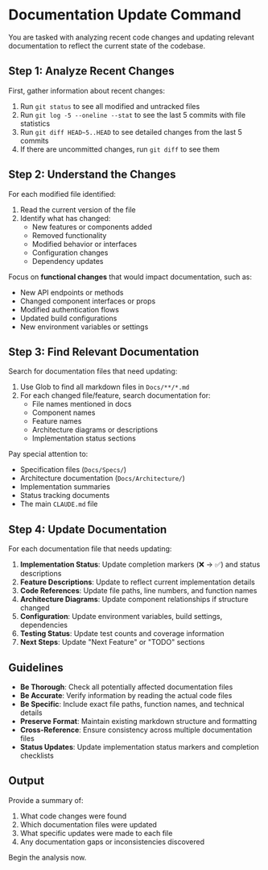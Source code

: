 # Documentation Update Command

You are tasked with analyzing recent code changes and updating relevant documentation to reflect the current state of the codebase.

## Step 1: Analyze Recent Changes

First, gather information about recent changes:

1. Run `git status` to see all modified and untracked files
2. Run `git log -5 --oneline --stat` to see the last 5 commits with file statistics
3. Run `git diff HEAD~5..HEAD` to see detailed changes from the last 5 commits
4. If there are uncommitted changes, run `git diff` to see them

## Step 2: Understand the Changes

For each modified file identified:

1. Read the current version of the file
2. Identify what has changed:
   - New features or components added
   - Removed functionality
   - Modified behavior or interfaces
   - Configuration changes
   - Dependency updates

Focus on **functional changes** that would impact documentation, such as:
- New API endpoints or methods
- Changed component interfaces or props
- Modified authentication flows
- Updated build configurations
- New environment variables or settings

## Step 3: Find Relevant Documentation

Search for documentation files that need updating:

1. Use Glob to find all markdown files in `Docs/**/*.md`
2. For each changed file/feature, search documentation for:
   - File names mentioned in docs
   - Component names
   - Feature names
   - Architecture diagrams or descriptions
   - Implementation status sections

Pay special attention to:
- Specification files (`Docs/Specs/`)
- Architecture documentation (`Docs/Architecture/`)
- Implementation summaries
- Status tracking documents
- The main `CLAUDE.md` file

## Step 4: Update Documentation

For each documentation file that needs updating:

1. **Implementation Status**: Update completion markers (❌ → ✅) and status descriptions
2. **Feature Descriptions**: Update to reflect current implementation details
3. **Code References**: Update file paths, line numbers, and function names
4. **Architecture Diagrams**: Update component relationships if structure changed
5. **Configuration**: Update environment variables, build settings, dependencies
6. **Testing Status**: Update test counts and coverage information
7. **Next Steps**: Update "Next Feature" or "TODO" sections

## Guidelines

- **Be Thorough**: Check all potentially affected documentation files
- **Be Accurate**: Verify information by reading the actual code files
- **Be Specific**: Include exact file paths, function names, and technical details
- **Preserve Format**: Maintain existing markdown structure and formatting
- **Cross-Reference**: Ensure consistency across multiple documentation files
- **Status Updates**: Update implementation status markers and completion checklists

## Output

Provide a summary of:
1. What code changes were found
2. Which documentation files were updated
3. What specific updates were made to each file
4. Any documentation gaps or inconsistencies discovered

Begin the analysis now.
